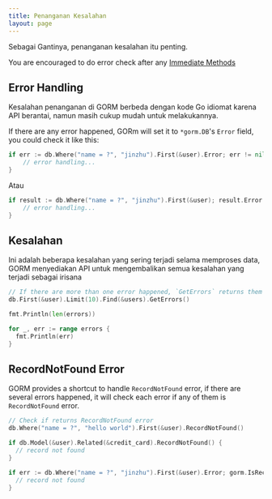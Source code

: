 ```yaml
---
title: Penanganan Kesalahan
layout: page
---
```

Sebagai Gantinya, penanganan kesalahan itu penting.

You are encouraged to do error check after any [Immediate Methods](/docs/method_chaining.html#Immediate-Methods)

## Error Handling

Kesalahan penanganan di GORM berbeda dengan kode Go idiomat karena API berantai, namun masih cukup mudah untuk melakukannya.

If there are any error happened, GORm will set it to `*gorm.DB`'s `Error` field, you could check it like this:

```go
if err := db.Where("name = ?", "jinzhu").First(&user).Error; err != nil {
    // error handling...
}
```

Atau

```go
if result := db.Where("name = ?", "jinzhu").First(&user); result.Error != nil {
    // error handling...
}
```

## Kesalahan

Ini adalah beberapa kesalahan yang sering terjadi selama memproses data, GORM menyediakan API untuk mengembalikan semua kesalahan yang terjadi sebagai irisana

```go
// If there are more than one error happened, `GetErrors` returns them as `[]error`
db.First(&user).Limit(10).Find(&users).GetErrors()

fmt.Println(len(errors))

for _, err := range errors {
  fmt.Println(err)
}
```

## RecordNotFound Error

GORM provides a shortcut to handle `RecordNotFound` error, if there are several errors happened, it will check each error if any of them is `RecordNotFound` error.

```go
// Check if returns RecordNotFound error
db.Where("name = ?", "hello world").First(&user).RecordNotFound()

if db.Model(&user).Related(&credit_card).RecordNotFound() {
  // record not found
}

if err := db.Where("name = ?", "jinzhu").First(&user).Error; gorm.IsRecordNotFoundError(err) {
  // record not found
}
```